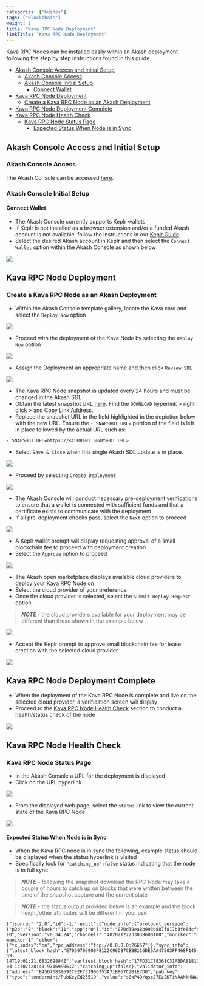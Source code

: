 ```yaml
---
categories: ["Guides"]
tags: ["Blockchain"]
weight: 1
title: "Kava RPC Node Deployment"
linkTitle: "Kava RPC Node Deployment"
---
```


Kava RPC Nodes can be installed easily within an Akash deployment following the step by step instructions found in this guide.

- [Akash Console Access and Initial Setup](#akash-console-access-and-initial-setup)
  - [Akash Console Access](#akash-console-access)
  - [Akash Console Initial Setup](#akash-console-initial-setup)
    - [Connect Wallet](#connect-wallet)
- [Kava RPC Node Deployment](#kava-rpc-node-deployment)
  - [Create a Kava RPC Node as an Akash Deployment](#create-a-kava-rpc-node-as-an-akash-deployment)
- [Kava RPC Node Deployment Complete](#kava-rpc-node-deployment-complete)
- [Kava RPC Node Health Check](#kava-rpc-node-health-check)
  - [Kava RPC Node Status Page](#kava-rpc-node-status-page)
    - [Expected Status When Node is in Sync](#expected-status-when-node-is-in-sync)

## Akash Console Access and Initial Setup

### Akash Console Access

The Akash Console can be accessed [here](https://console.akash.network/).

### Akash Console Initial Setup

#### Connect Wallet

- The Akash Console currently supports Keplr wallets
- If Keplr is not installed as a browser extension and/or a funded Akash account is not available, follow the instructions in our [Keplr Guide](/docs/getting-started/token-and-wallets/#keplr-wallet)
- Select the desired Akash account in Keplr and then select the `Connect Wallet` option within the Akash Console as shown below

![](../../assets/akashConsoleWallet.png)

## Kava RPC Node Deployment

### Create a Kava RPC Node as an Akash Deployment

- Within the Akash Console template gallery, locate the Kava card and select the `Deploy Now` option

![](../../assets/akashConsoleDeployment.png)

- Proceed with the deployment of the Kava Node by selecting the `Deploy Now` option

![](../../assets/akashConsoleProceedWithDeployment.png)

- Assign the Deployment an appropriate name and then click `Review SDL`

![](../../assets/akashConsoleEditSDL.png)

- The Kava RPC Node snapshot is updated every 24 hours and must be changed in the Akash SDL
- Obtain the latest snapshot URL [here](https://polkachu.com/tendermint_snapshots/kava). Find the `DOWNLOAD` hyperlink > right click > and Copy Link Address.
- Replace the snapshot URL in the field highlighted in the depiction below with the new URL. Ensure the `- SNAPSHOT_URL=` portion of the field is left in place followed by the actual URL such as:

`- SNAPSHOT_URL=https://<CURRENT_SNAPSHOT_URL>`

- Select `Save & Close` when this single Akash SDL update is in place.

![](../../assets/akashConsoleSnapshotUpdate.png)

- Proceed by selecting `Create Deployment`&#x20;

![](../../assets/akashConsoleCreateDeployment.png)

- The Akash Console will conduct necessary pre-deployment verifications to ensure that a wallet is connected with sufficient funds and that a certificate exists to communicate with the deployment
- If all pre-deployment checks pass, select the `Next` option to proceed

![](../../assets/akashConsolePreflightCheck.png)

- A Keplr wallet prompt will display requesting approval of a small blockchain fee to proceed with deployment creation
- Select the `Approve` option to proceed

![](../../assets/akashConsoleDeploymentFees.png)

- The Akash open marketplace displays available cloud providers to deploy your Kava RPC Node on
- Select the cloud provider of your preference
- Once the cloud provider is selected, select the `Submit Deploy Request` option

> _**NOTE -**_ the cloud providers available for your deployment may be different than those shown in the example below

![](../../assets/akashConsoleSelectProvider.png)

- Accept the Keplr prompt to approve small blockchain fee for lease creation with the selected cloud provider

![](../../assets/akashConsoleLeaseFees.png)

## Kava RPC Node Deployment Complete

- When the deployment of the Kava RPC Node is complete and live on the selected cloud provider, a verification screen will display
- Proceed to the [Kava RPC Node Health Check](#kava-rpc-node-health-check) section to conduct a health/status check of the node

![](../../assets/akashConsoleLeaseStatus.png)

## Kava RPC Node Health Check

### Kava RPC Node Status Page

- In the Akash Console a URL for the deployment is displayed
- Click on the URL hyperlink

![](../../assets/akashConsoleDeploymentURI.png)

- From the displayed web page, select the `status` link to view the current state of the Kava RPC Node

![](../../assets/akashConsoleNodeStatus.png)

#### Expected Status When Node is in Sync

- When the Kava RPC node is in sync the following, example status should be displayed when the status hyperlink is visited
- Specifically look for `"catching_up":false` status indicating that the node is in full sync

> _**NOTE**_ - following the snapshot download the RPC Node may take a couple of hours to catch up on blocks that were written between the time of the snapshot capture and the current state

> _**NOTE**_ - the status output provided below is an example and the block height/other attributes will be different in your use

```
{"jsonrpc":"2.0","id":-1,"result":{"node_info":{"protocol_version":{"p2p":"8","block":"11","app":"0"},"id":"070d39ea8b993b887f817b3fe6dcfd49cdb4bdf4","listen_addr":"tcp://0.0.0.0:26656","network":"kava_2222-10","version":"v0.34.24","channels":"40202122233038606100","moniker":"my-moniker-1","other":{"tx_index":"on","rpc_address":"tcp://0.0.0.0:26657"}},"sync_info":{"latest_block_hash":"E7069706908F8122C96D87CBBB116DE5AA47503FF468F145411B3871D77320E9","latest_app_hash":"580AE91330C0ADA05FA759C5F8C9B57359275EC494C784C8C4018F921A39C856","latest_block_height":"3974035","latest_block_time":"2023-03-14T19:01:21.683269884Z","earliest_block_hash":"17FD31C78361C31ABDA818174062E72D4094E799E90C82996194C6EAC89AAD35","earliest_app_hash":"CCD5D5D23E985B5DDCE0446662EAF26DEBF26DD4EA322DA1789991C9B974B5B0","earliest_block_height":"3967596","earliest_block_time":"2023-03-14T07:28:43.971699061Z","catching_up":false},"validator_info":{"address":"B45D70839692CE2F731906753A71B867C2B1E7D0","pub_key":{"type":"tendermint/PubKeyEd25519","value":"s0xP4O/qscJ7Ez2KTiNAANkHNAUToWEETwvh6Oq0oAw="},"voting_power":"0"}}}
```
